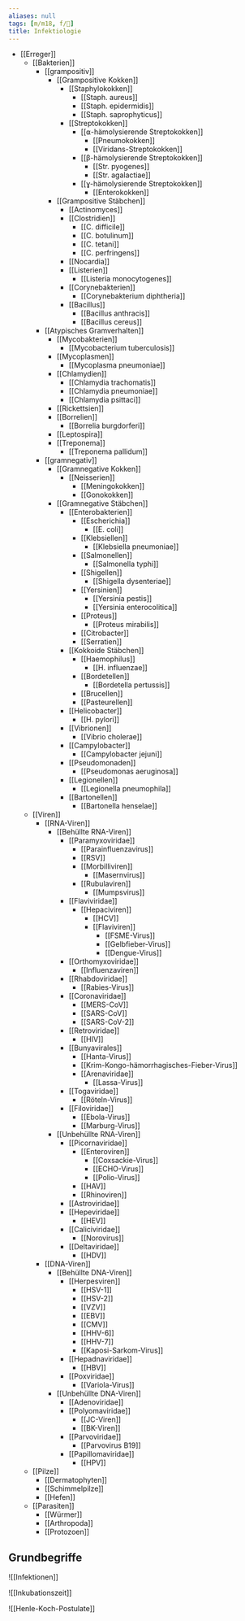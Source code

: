```yaml
---
aliases: null
tags: [m/m18, f/🦠]
title: Infektiologie
---
```

- [[Erreger]]
	- [[Bakterien]]
		- [[grampositiv]]
			- [[Grampositive Kokken]]
				- [[Staphylokokken]]
					- [[Staph. aureus]]
					- [[Staph. epidermidis]]
					- [[Staph. saprophyticus]]
				- [[Streptokokken]]
					- [[⍺-hämolysierende Streptokokken]]
						- [[Pneumokokken]]
						- [[Viridans-Streptokokken]]
					- [[β-hämolysierende Streptokokken]]
						- [[Str. pyogenes]]
						- [[Str. agalactiae]]
					- [[ɣ-hämolysierende Streptokokken]]
						- [[Enterokokken]]
			- [[Grampositive Stäbchen]]
				- [[Actinomyces]]
				- [[Clostridien]]
					- [[C. difficile]]
					- [[C. botulinum]]
					- [[C. tetani]]
					- [[C. perfringens]]
				- [[Nocardia]]
				- [[Listerien]]
					- [[Listeria monocytogenes]]
				- [[Corynebakterien]]
					- [[Corynebakterium diphtheria]]
				- [[Bacillus]]
					- [[Bacillus anthracis]]
					- [[Bacillus cereus]]
		- [[Atypisches Gramverhalten]]
			- [[Mycobakterien]]
				- [[Mycobacterium tuberculosis]]
			- [[Mycoplasmen]]
				- [[Mycoplasma pneumoniae]]
			- [[Chlamydien]]
				- [[Chlamydia trachomatis]]
				- [[Chlamydia pneumoniae]]
				- [[Chlamydia psittaci]]
			- [[Rickettsien]]
			- [[Borrelien]]
				- [[Borrelia burgdorferi]]
			- [[Leptospira]]
			- [[Treponema]]
				- [[Treponema pallidum]]
		- [[gramnegativ]]
			- [[Gramnegative Kokken]]
				- [[Neisserien]]
					- [[Meningokokken]]
					- [[Gonokokken]]
			- [[Gramnegative Stäbchen]]
				- [[Enterobakterien]]
					- [[Escherichia]]
						- [[E. coli]]
					- [[Klebsiellen]]
						- [[Klebsiella pneumoniae]]
					- [[Salmonellen]]
						- [[Salmonella typhi]]
					- [[Shigellen]]
						- [[Shigella dysenteriae]]
					- [[Yersinien]]
						- [[Yersinia pestis]]
						- [[Yersinia enterocolitica]]
					- [[Proteus]]
						- [[Proteus mirabilis]]
					- [[Citrobacter]]
					- [[Serratien]]
				- [[Kokkoide Stäbchen]]
					- [[Haemophilus]]
						- [[H. influenzae]]
					- [[Bordetellen]]
						- [[Bordetella pertussis]]
					- [[Brucellen]]
					- [[Pasteurellen]]
				- [[Helicobacter]]
					- [[H. pylori]]
				- [[Vibrionen]]
					- [[Vibrio cholerae]]
				- [[Campylobacter]]
					- [[Campylobacter jejuni]]
				- [[Pseudomonaden]]
					- [[Pseudomonas aeruginosa]]
				- [[Legionellen]]
					- [[Legionella pneumophila]]
				- [[Bartonellen]]
					- [[Bartonella henselae]]
	- [[Viren]]
		- [[RNA-Viren]]
			- [[Behüllte RNA-Viren]]
				- [[Paramyxoviridae]]
					- [[Parainfluenzavirus]]
					- [[RSV]]
					- [[Morbilliviren]]
						- [[Masernvirus]]
					- [[Rubulaviren]]
						- [[Mumpsvirus]]
				- [[Flaviviridae]]
					- [[Hepaciviren]]
						- [[HCV]]
						- [[Flaviviren]]
							- [[FSME-Virus]]
							- [[Gelbfieber-Virus]]
							- [[Dengue-Virus]]
				- [[Orthomyxoviridae]]
					- [[Influenzaviren]]
				- [[Rhabdoviridae]]
					- [[Rabies-Virus]]
				- [[Coronaviridae]]
					- [[MERS-CoV]]
					- [[SARS-CoV]]
					- [[SARS-CoV-2]]
				- [[Retroviridae]]
					- [[HIV]]
				- [[Bunyavirales]]
					- [[Hanta-Virus]]
					- [[Krim-Kongo-hämorrhagisches-Fieber-Virus]]
					- [[Arenaviridae]]
						- [[Lassa-Virus]]
				- [[Togaviridae]]
					- [[Röteln-Virus]]
				- [[Filoviridae]]
					- [[Ebola-Virus]]
					- [[Marburg-Virus]]
			- [[Unbehüllte RNA-Viren]]
				- [[Picornaviridae]]
					- [[Enteroviren]]
						- [[Coxsackie-Virus]]
						- [[ECHO-Virus]]
						- [[Polio-Virus]]
					- [[HAV]]
					- [[Rhinoviren]]
				- [[Astroviridae]]
				- [[Hepeviridae]]
					- [[HEV]]
				- [[Caliciviridae]]
					- [[Norovirus]]
				- [[Deltaviridae]]
					- [[HDV]]
		- [[DNA-Viren]]
			- [[Behüllte DNA-Viren]]
				- [[Herpesviren]]
					- [[HSV-1]]
					- [[HSV-2]]
					- [[VZV]]
					- [[EBV]]
					- [[CMV]]
					- [[HHV-6]]
					- [[HHV-7]]
					- [[Kaposi-Sarkom-Virus]]
				- [[Hepadnaviridae]]
					- [[HBV]]
				- [[Poxviridae]]
					- [[Variola-Virus]]
			- [[Unbehüllte DNA-Viren]]
				- [[Adenoviridae]]
				- [[Polyomaviridae]]
					- [[JC-Viren]]
					- [[BK-Viren]]
				- [[Parvoviridae]]
					- [[Parvovirus B19]]
				- [[Papillomaviridae]]
					- [[HPV]]
	- [[Pilze]]
		- [[Dermatophyten]]
		- [[Schimmelpilze]]
		- [[Hefen]]
	- [[Parasiten]]
		- [[Würmer]]
		- [[Arthropoda]]
		- [[Protozoen]]

## Grundbegriffe
![[Infektionen]]

![[Inkubationszeit]]

![[Henle-Koch-Postulate]]